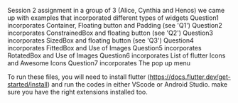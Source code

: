 Session 2 assignment 
in a group of 3 (Alice, Cynthia and Henos) we came up with examples that incorporated different types of widgets 
Question1 incorporates Container, Floating button and Padding (see 'Q1')
Question2 incorporates ConstrainedBox and floating button (see 'Q2')
Question3 incorporates SizedBox and floating button (see 'Q3')
Question4 incorporates FittedBox and Use of Images 
Question5 incorporates RotatedBox and Use of Images
Question6 incorporates List of flutter Icons and Awesome Icons
Question7 incorporates The pop up menu


To run these files, you will need to install flutter (https://docs.flutter.dev/get-started/install) and run the codes in either VScode or Android Studio.
make sure you have the right extensions installed too. 

